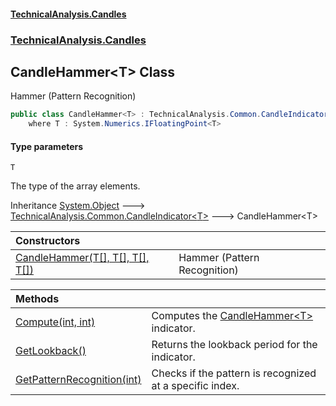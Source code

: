 #### [TechnicalAnalysis\.Candles](Atypical.TechnicalAnalysis.Candles.md 'Atypical\.TechnicalAnalysis\.Candles')
### [TechnicalAnalysis\.Candles](Atypical.TechnicalAnalysis.Candles.md#TechnicalAnalysis.Candles 'TechnicalAnalysis\.Candles')

## CandleHammer\<T\> Class

Hammer \(Pattern Recognition\)

```csharp
public class CandleHammer<T> : TechnicalAnalysis.Common.CandleIndicator<T>
    where T : System.Numerics.IFloatingPoint<T>
```
#### Type parameters

<a name='TechnicalAnalysis.Candles.CandleHammer_T_.T'></a>

`T`

The type of the array elements\.

Inheritance [System\.Object](https://docs.microsoft.com/en-us/dotnet/api/System.Object 'System\.Object') &#129106; [TechnicalAnalysis\.Common\.CandleIndicator&lt;](https://docs.microsoft.com/en-us/dotnet/api/TechnicalAnalysis.Common.CandleIndicator-1 'TechnicalAnalysis\.Common\.CandleIndicator\`1')[T](CandleHammer_T_.md#TechnicalAnalysis.Candles.CandleHammer_T_.T 'TechnicalAnalysis\.Candles\.CandleHammer\<T\>\.T')[&gt;](https://docs.microsoft.com/en-us/dotnet/api/TechnicalAnalysis.Common.CandleIndicator-1 'TechnicalAnalysis\.Common\.CandleIndicator\`1') &#129106; CandleHammer\<T\>

| Constructors | |
| :--- | :--- |
| [CandleHammer\(T\[\], T\[\], T\[\], T\[\]\)](CandleHammer_T_.CandleHammer(T[],T[],T[],T[]).md 'TechnicalAnalysis\.Candles\.CandleHammer\<T\>\.CandleHammer\(T\[\], T\[\], T\[\], T\[\]\)') | Hammer \(Pattern Recognition\) |

| Methods | |
| :--- | :--- |
| [Compute\(int, int\)](CandleHammer_T_.Compute(int,int).md 'TechnicalAnalysis\.Candles\.CandleHammer\<T\>\.Compute\(int, int\)') | Computes the [CandleHammer&lt;T&gt;](CandleHammer_T_.md 'TechnicalAnalysis\.Candles\.CandleHammer\<T\>') indicator\. |
| [GetLookback\(\)](CandleHammer_T_.GetLookback().md 'TechnicalAnalysis\.Candles\.CandleHammer\<T\>\.GetLookback\(\)') | Returns the lookback period for the indicator\. |
| [GetPatternRecognition\(int\)](CandleHammer_T_.GetPatternRecognition(int).md 'TechnicalAnalysis\.Candles\.CandleHammer\<T\>\.GetPatternRecognition\(int\)') | Checks if the pattern is recognized at a specific index\. |

